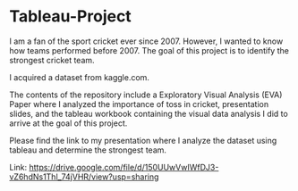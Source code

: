 # Tableau-Project

I am a fan of the sport cricket ever since 2007. However, I wanted to know how teams performed before 2007. The goal of this project is to identify the strongest cricket team.

I acquired a dataset from kaggle.com. 

The contents of the repository include a Exploratory Visual Analysis (EVA) Paper where I analyzed the importance of toss in cricket, presentation slides, and the tableau workbook containing the visual data analysis I did to arrive at the goal of this project.

Please find the link to my presentation where I analyze the dataset using tableau and determine the strongest team.

Link: https://drive.google.com/file/d/150UUwVwIWfDJ3-vZ6hdNs1Thl_74jVHR/view?usp=sharing
